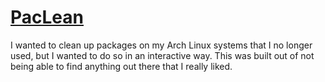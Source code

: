 # <u>PacLean</u>

I wanted to clean up packages on my Arch Linux systems that I no longer used, but I wanted to do so in an interactive way. This was built out of not being able to find anything out there that I really liked.

